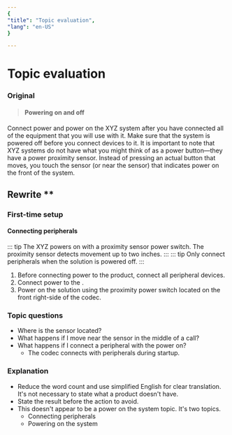 ```yaml
---
{
"title": "Topic evaluation",
"lang": "en-US"
}

---
```

# Topic evaluation

### Original

> #### Powering on and off
Connect power and power on the XYZ system after you have connected all of the equipment that you will use with it. Make sure that the system is powered off before you connect devices to it. It is important to note that XYZ systems do not have what you might think of as a power button—they have a power proximity sensor. Instead of pressing an actual button that moves, you touch the sensor (or near the sensor) that indicates power  on the front of the system.

## Rewrite **

### First-time setup
#### Connecting peripherals

::: tip
The XYZ powers on with a proximity sensor power switch. The proximity sensor detects movement up to two inches.
:::
::: tip
Only connect peripherals when the solution is powered off.
:::

1. Before connecting power to the product, connect all peripheral devices.
2. Connect power to the <product>.
3. Power on the solution using the proximity power switch located on the front right-side of the codec.

### Topic questions
* Where is the sensor located?
* What happens if I move near the sensor in the middle of a call?
* What happens if I connect a peripheral with the power on?
	* The codec connects with peripherals during startup.

### Explanation
* Reduce the word count and use simplified English for clear translation. It's not necessary to state what a product  doesn't have.
* State the result before the action to avoid.
* This doesn't appear to be a power on the system topic. It's two topics.
	* Connecting peripherals
	* Powering on the system

